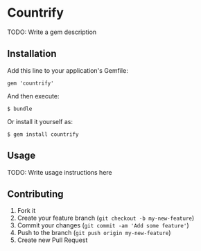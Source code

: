 # Countrify

TODO: Write a gem description

## Installation

Add this line to your application's Gemfile:

    gem 'countrify'

And then execute:

    $ bundle

Or install it yourself as:

    $ gem install countrify

## Usage

TODO: Write usage instructions here

## Contributing

1. Fork it
2. Create your feature branch (`git checkout -b my-new-feature`)
3. Commit your changes (`git commit -am 'Add some feature'`)
4. Push to the branch (`git push origin my-new-feature`)
5. Create new Pull Request
